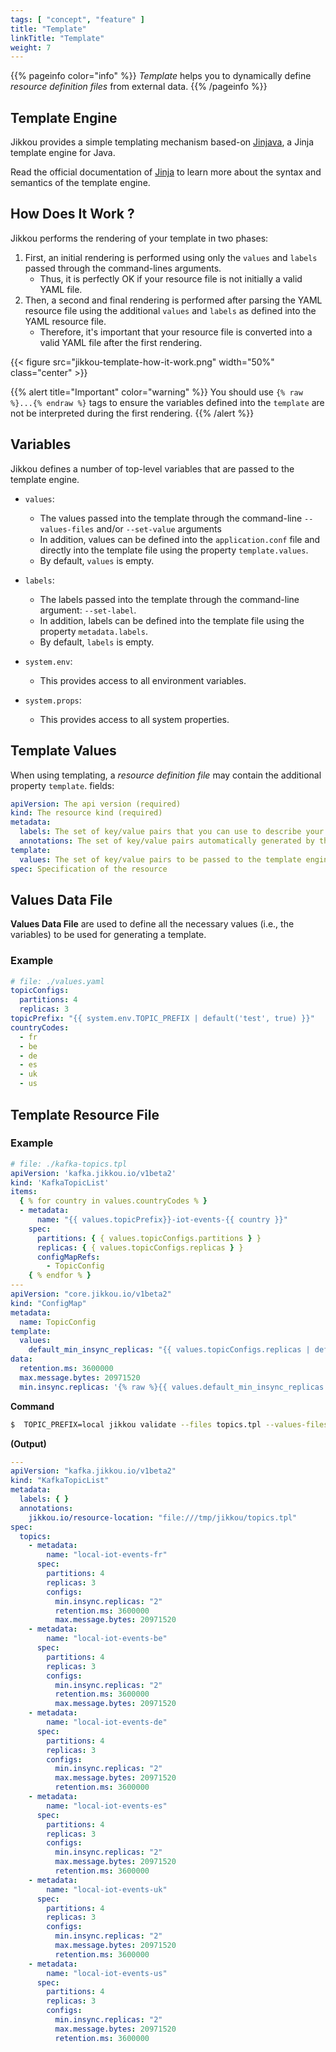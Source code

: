 ```yaml
---
tags: [ "concept", "feature" ]
title: "Template"
linkTitle: "Template"
weight: 7
---
```


{{% pageinfo color="info" %}}
_Template_ helps you to dynamically define _resource definition files_  from external data.
{{% /pageinfo %}}

## Template Engine

Jikkou provides a simple templating mechanism based-on [Jinjava](https://github.com/HubSpot/jinjava), a Jinja template
engine for Java.

Read the official documentation of [Jinja](https://jinja.palletsprojects.com/en/3.1.x/templates/#base-template) to learn
more about the syntax and semantics of the template engine.

## How Does It Work ?

Jikkou performs the rendering of your template in two phases:

1. First, an initial rendering is performed using only the `values` and `labels` passed through the command-lines
   arguments.
    * Thus, it is perfectly OK if your resource file is not initially a valid YAML file.
2. Then, a second and final rendering is performed after parsing the YAML resource file using the additional `values`
   and `labels` as defined into the YAML resource file.
    * Therefore, it's important that your resource file is converted into a valid YAML file after the first rendering.

{{< figure src="jikkou-template-how-it-work.png" width="50%" class="center" >}}

{{% alert title="Important" color="warning" %}}
You should use `{% raw %}...{% endraw %}` tags to ensure the variables defined into the `template` are not be
interpreted during the first rendering.
{{% /alert %}}

## Variables

Jikkou defines a number of top-level variables that are passed to the template engine.

* `values`:
    * The values passed into the template through the command-line  `--values-files` and/or `--set-value` arguments
    * In addition, values can be defined into the `application.conf` file and directly into the template file using the
      property `template.values`.
    * By default, `values` is empty.


* `labels`:
    * The labels passed into the template through the command-line argument: `--set-label`.
    * In addition, labels can be defined into the template file using the property `metadata.labels`.
    * By default, `labels` is empty.


* `system.env`:
    * This provides access to all environment variables.


* `system.props`:
    * This provides access to all system properties.

## Template Values

When using templating, a _resource definition file_ may contain the additional property `template`.
fields:

```yaml
apiVersion: The api version (required)
kind: The resource kind (required)
metadata:
  labels: The set of key/value pairs that you can use to describe your resource file (optional)
  annotations: The set of key/value pairs automatically generated by the tool (optional)
template:
  values: The set of key/value pairs to be passed to the template engine (optional)
spec: Specification of the resource
```

## Values Data File

**Values Data File** are used to define all the necessary values (i.e., the variables) to be used for generating a template.

### Example

```yaml
# file: ./values.yaml
topicConfigs:
  partitions: 4
  replicas: 3
topicPrefix: "{{ system.env.TOPIC_PREFIX | default('test', true) }}"
countryCodes:
  - fr
  - be
  - de
  - es
  - uk
  - us
```

## Template Resource File

### Example

```yaml
# file: ./kafka-topics.tpl
apiVersion: 'kafka.jikkou.io/v1beta2'
kind: 'KafkaTopicList'
items:
  { % for country in values.countryCodes % }
  - metadata:
      name: "{{ values.topicPrefix}}-iot-events-{{ country }}"
    spec:
      partitions: { { values.topicConfigs.partitions } }
      replicas: { { values.topicConfigs.replicas } }
      configMapRefs:
        - TopicConfig
    { % endfor % }
---
apiVersion: "core.jikkou.io/v1beta2"
kind: "ConfigMap"
metadata:
  name: TopicConfig
template:
  values:
    default_min_insync_replicas: "{{ values.topicConfigs.replicas | default(3, true) | int | add(-1) }}"
data:
  retention.ms: 3600000
  max.message.bytes: 20971520
  min.insync.replicas: '{% raw %}{{ values.default_min_insync_replicas }}{% endraw %}'
```

**Command**

```bash
$  TOPIC_PREFIX=local jikkou validate --files topics.tpl --values-files values.yaml 
```

**(Output)**

```yaml
---
apiVersion: "kafka.jikkou.io/v1beta2"
kind: "KafkaTopicList"
metadata:
  labels: { }
  annotations:
    jikkou.io/resource-location: "file:///tmp/jikkou/topics.tpl"
spec:
  topics:
    - metadata:
        name: "local-iot-events-fr"
      spec:
        partitions: 4
        replicas: 3
        configs:
          min.insync.replicas: "2"
          retention.ms: 3600000
          max.message.bytes: 20971520
    - metadata:
        name: "local-iot-events-be"
      spec:
        partitions: 4
        replicas: 3
        configs:
          min.insync.replicas: "2"
          retention.ms: 3600000
          max.message.bytes: 20971520
    - metadata:
        name: "local-iot-events-de"
      spec:
        partitions: 4
        replicas: 3
        configs:
          min.insync.replicas: "2"
          max.message.bytes: 20971520
          retention.ms: 3600000
    - metadata:
        name: "local-iot-events-es"
      spec:
        partitions: 4
        replicas: 3
        configs:
          min.insync.replicas: "2"
          max.message.bytes: 20971520
          retention.ms: 3600000
    - metadata:
        name: "local-iot-events-uk"
      spec:
        partitions: 4
        replicas: 3
        configs:
          min.insync.replicas: "2"
          max.message.bytes: 20971520
          retention.ms: 3600000
    - metadata:
        name: "local-iot-events-us"
      spec:
        partitions: 4
        replicas: 3
        configs:
          min.insync.replicas: "2"
          max.message.bytes: 20971520
          retention.ms: 3600000
```
